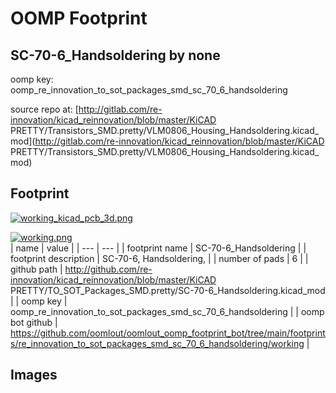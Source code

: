 # OOMP Footprint  
## SC-70-6_Handsoldering  by none  
  
oomp key: oomp_re_innovation_to_sot_packages_smd_sc_70_6_handsoldering  
  
source repo at: [http://gitlab.com/re-innovation/kicad_reinnovation/blob/master/KiCAD PRETTY/Transistors_SMD.pretty/VLM0806_Housing_Handsoldering.kicad_mod](http://gitlab.com/re-innovation/kicad_reinnovation/blob/master/KiCAD PRETTY/Transistors_SMD.pretty/VLM0806_Housing_Handsoldering.kicad_mod)  
## Footprint  
  
[![working_kicad_pcb_3d.png](working_kicad_pcb_3d_600.png)](working_kicad_pcb_3d.png)  
  
[![working.png](working_600.png)](working.png)  
| name | value | 
| --- | --- | 
| footprint name | SC-70-6_Handsoldering | 
| footprint description | SC-70-6, Handsoldering, | 
| number of pads | 6 | 
| github path | http://github.com/re-innovation/kicad_reinnovation/blob/master/KiCAD PRETTY/TO_SOT_Packages_SMD.pretty/SC-70-6_Handsoldering.kicad_mod | 
| oomp key | oomp_re_innovation_to_sot_packages_smd_sc_70_6_handsoldering | 
| oomp bot github | https://github.com/oomlout/oomlout_oomp_footprint_bot/tree/main/footprints/re_innovation_to_sot_packages_smd_sc_70_6_handsoldering/working | 
## Images  
